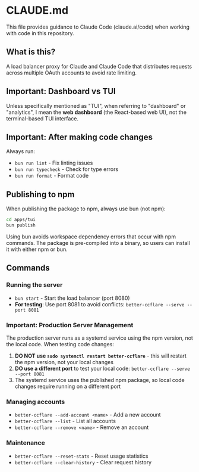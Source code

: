 # CLAUDE.md

This file provides guidance to Claude Code (claude.ai/code) when working with code in this repository.

## What is this?

A load balancer proxy for Claude and Claude Code that distributes requests across multiple OAuth accounts to avoid rate limiting.

## Important: Dashboard vs TUI

Unless specifically mentioned as "TUI", when referring to "dashboard" or "analytics", I mean the **web dashboard** (the React-based web UI), not the terminal-based TUI interface.

## Important: After making code changes

Always run:
- `bun run lint` - Fix linting issues
- `bun run typecheck` - Check for type errors
- `bun run format` - Format code

## Publishing to npm

When publishing the package to npm, always use bun (not npm):

```bash
cd apps/tui
bun publish
```

Using bun avoids workspace dependency errors that occur with npm commands. The package is pre-compiled into a binary, so users can install it with either npm or bun.

## Commands

### Running the server
- `bun start` - Start the load balancer (port 8080)
- **For testing**: Use port 8081 to avoid conflicts: `better-ccflare --serve --port 8081`

### Important: Production Server Management
The production server runs as a systemd service using the npm version, not the local code. When testing code changes:

1. **DO NOT use `sudo systemctl restart better-ccflare`** - this will restart the npm version, not your local changes
2. **DO use a different port** to test your local code: `better-ccflare --serve --port 8081`
3. The systemd service uses the published npm package, so local code changes require running on a different port

### Managing accounts
- `better-ccflare --add-account <name>` - Add a new account
- `better-ccflare --list` - List all accounts
- `better-ccflare --remove <name>` - Remove an account

### Maintenance
- `better-ccflare --reset-stats` - Reset usage statistics
- `better-ccflare --clear-history` - Clear request history